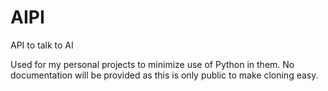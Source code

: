 # AIPI

API to talk to AI

Used for my personal projects to minimize use of Python in them. No documentation will be provided as this is only public to make cloning easy.
